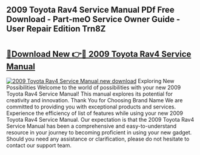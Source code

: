 ## 2009 Toyota Rav4 Service Manual PDf Free Download - Part-meO Service Owner Guide - User Repair Edition Trn8Z

# <h2><a href="http://bc40569.oget.top/?id=2009+Toyota+Rav4+Service+Manual">🔗Download New 👉🔴 2009 Toyota Rav4 Service Manual</a></h2>

[![2009 Toyota Rav4 Service Manual new download](https://i.imgur.com/5g1atiW.png)](http://bc40569.oget.top/?id=2009+Toyota+Rav4+Service+Manual)
Exploring New Possibilities Welcome to the world of possibilities with your new 2009 Toyota Rav4 Service Manual! This manual explores its potential for creativity and innovation. Thank You for Choosing Brand Name We are committed to providing you with exceptional products and services. Experience the efficiency of list of features while using your new 2009 Toyota Rav4 Service Manual. Our expectation is that the 2009 Toyota Rav4 Service Manual has been a comprehensive and easy-to-understand resource in your journey to becoming proficient in using your new gadget. Should you need any assistance or clarification, please do not hesitate to contact our support team.
